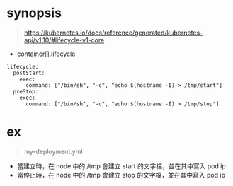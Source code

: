 # synopsis
> https://kubernetes.io/docs/reference/generated/kubernetes-api/v1.10/#lifecycle-v1-core

- container[].lifecycle

```
lifecycle:
  postStart:
    exec:
      command: ["/bin/sh", "-c", "echo $(hostname -I) > /tmp/start"]
  preStop:
    exec: 
      command: ["/bin/sh", "-c", "echo $(hostname -I) > /tmp/stop"]
```

# ex
> my-deployment.yml

- 當建立時，在 node 中的 /tmp 會建立 start 的文字檔，並在其中寫入 pod ip
- 當停止時，在 node 中的 /tmp 會建立 stop 的文字檔，並在其中寫入 pod ip